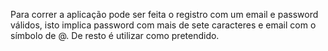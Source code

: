 Para correr a aplicação pode ser feita o registro com um email e password válidos, isto implica
password com mais de sete caracteres e email com o símbolo de @. De resto é utilizar como pretendido.